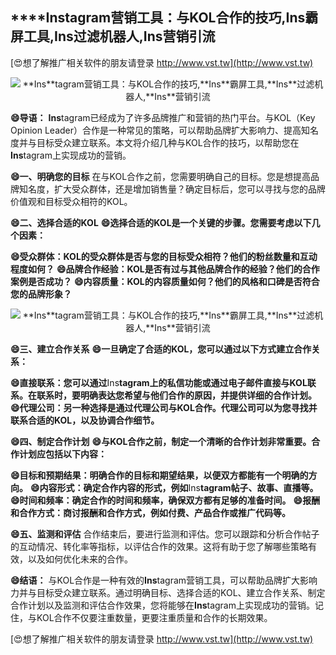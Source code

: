 ## ****Ins**tagram营销工具：与KOL合作的技巧,**Ins**霸屏工具,**Ins**过滤机器人,**Ins**营销引流**

[😍想了解推广相关软件的朋友请登录 http://www.vst.tw](http://www.vst.tw)

 <center><img src="https://vst.tw/MP4/tuiguang/png/8.png" alt="**Ins**tagram营销工具：与KOL合作的技巧,**Ins**霸屏工具,**Ins**过滤机器人,**Ins**营销引流"></center>

**😄导语：**
**Ins**tagram已经成为了许多品牌推广和营销的热门平台。与KOL（Key Opinion Leader）合作是一种常见的策略，可以帮助品牌扩大影响力、提高知名度并与目标受众建立联系。本文将介绍几种与KOL合作的技巧，以帮助您在**Ins**tagram上实现成功的营销。

**😄一、明确您的目标**
在与KOL合作之前，您需要明确自己的目标。您是想提高品牌知名度，扩大受众群体，还是增加销售量？确定目标后，您可以寻找与您的品牌价值观和目标受众相符的KOL。

**😄二、选择合适的KOL**
**😄选择合适的KOL是一个关键的步骤。您需要考虑以下几个因素：**

**😄受众群体：KOL的受众群体是否与您的目标受众相符？他们的粉丝数量和互动程度如何？**
**😄品牌合作经验：KOL是否有过与其他品牌合作的经验？他们的合作案例是否成功？**
**😄内容质量：KOL的内容质量如何？他们的风格和口碑是否符合您的品牌形象？**

 <center><img src="https://vst.tw/MP4/tuiguang/png/8.png" alt="**Ins**tagram营销工具：与KOL合作的技巧,**Ins**霸屏工具,**Ins**过滤机器人,**Ins**营销引流"></center>

**😄三、建立合作关系**
**😄一旦确定了合适的KOL，您可以通过以下方式建立合作关系：**

**😄直接联系：您可以通过**Ins**tagram上的私信功能或通过电子邮件直接与KOL联系。在联系时，要明确表达您希望与他们合作的原因，并提供详细的合作计划。**
**😄代理公司：另一种选择是通过代理公司与KOL合作。代理公司可以为您寻找并联系合适的KOL，以及协调合作细节。**

**😄四、制定合作计划**
**😄与KOL合作之前，制定一个清晰的合作计划非常重要。合作计划应包括以下内容：**

**😄目标和预期结果：明确合作的目标和期望结果，以便双方都能有一个明确的方向。**
**😄内容形式：确定合作内容的形式，例如**Ins**tagram帖子、故事、直播等。**
**😄时间和频率：确定合作的时间和频率，确保双方都有足够的准备时间。**
**😄报酬和合作方式：商讨报酬和合作方式，例如付费、产品合作或推广代码等。**

**😄五、监测和评估**
合作结束后，要进行监测和评估。您可以跟踪和分析合作帖子的互动情况、转化率等指标，以评估合作的效果。这将有助于您了解哪些策略有效，以及如何优化未来的合作。

**😄结语：**
与KOL合作是一种有效的**Ins**tagram营销工具，可以帮助品牌扩大影响力并与目标受众建立联系。通过明确目标、选择合适的KOL、建立合作关系、制定合作计划以及监测和评估合作效果，您将能够在**Ins**tagram上实现成功的营销。记住，与KOL合作不仅要注重数量，更要注重质量和合作的长期效果。

[😍想了解推广相关软件的朋友请登录 http://www.vst.tw](http://www.vst.tw)



